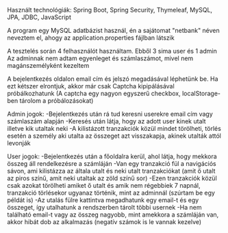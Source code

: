 Használt technológiák: Spring Boot, Spring Security, Thymeleaf, MySQL, JPA, JDBC, JavaScript

A program egy MySQL adatbázist használ, én a sajátomat "netbank" néven neveztem el, ahogy az application.properties fájlban látszik

A tesztelés során 4 felhasználót használtam. Ebből 3 sima user és 1 admin
Az adminnak nem adtam egyenleget és számlaszámot, mivel nem magánszemélyként kezeltem

A bejelentkezés oldalon email cím és jelszó megadásával léphetünk be. Ha ezt kétszer elrontjuk, akkor már csak Captcha kipipálásával próbálkozhatunk
(A captcha egy nagyon egyszerű checkbox, localStorage-ben tárolom a próbálozásokat)

Admin jogok:
-Bejelentkezés után rá tud keresni userekre email cím vagy számlaszám alapján
-Keresés után látja, hogy az adott user kinek utalt illetve kik utaltak neki
-A kilistázott tranzakciók közül mindet törölheti, törlés esetén a személy aki utalta az összeget azt visszakapja, akinek utalták attól levonják

User jogok:
-Bejelentkezés után a főoldalra kerül, ahol látja, hogy mekkora összeg áll rendelkezésre a számláján
-Van egy tranzakció fül a navigációs sávon, ami kilistázza az általa utalt és neki utalt tranzakciókat (amit ő utalt az piros színű, amit neki utaltak az zöld színű sor)
-Ezen tranzakciók közül csak azokat törölheti amiket ő utalt és amik nem régebbiek 7 napnál, tranzakció törlésekor ugyanaz történik, mint az adminnál (szúrtam be egy példát is)
-Az utalás fülre kattintva megadhatunk egy email-t és egy összeget, így utalhatunk a rendszerben tárolt többi usernek
-Ha nem található email-t vagy az összeg nagyobb, mint amekkora a számláján van, akkor hibát dob az alkalmazás (negatív számok is le vannak kezelve)

